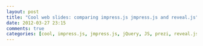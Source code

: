 ```yaml
---
layout: post
title: "Cool web slides: comparing impress.js jmpress.js and reveal.js"
date: 2012-03-27 23:15
comments: true
categories: [cool, impress.js, jmpress.js, jQuery, JS, prezi, reveal.js, web slide, English Post]
---
```

